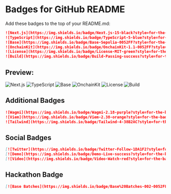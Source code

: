 # Badges for GitHub README

Add these badges to the top of your README.md:

```markdown
![Next.js](https://img.shields.io/badge/Next.js-15-black?style=for-the-badge&logo=next.js)
![TypeScript](https://img.shields.io/badge/TypeScript-5-blue?style=for-the-badge&logo=typescript)
![Base](https://img.shields.io/badge/Base-Sepolia-0052FF?style=for-the-badge&logo=coinbase)
![OnchainKit](https://img.shields.io/badge/OnchainKit-1.1-0052FF?style=for-the-badge)
![License](https://img.shields.io/badge/License-MIT-green?style=for-the-badge)
![Build](https://img.shields.io/badge/Build-Passing-success?style=for-the-badge)
```

## Preview:

![Next.js](https://img.shields.io/badge/Next.js-15-black?style=for-the-badge&logo=next.js)
![TypeScript](https://img.shields.io/badge/TypeScript-5-blue?style=for-the-badge&logo=typescript)
![Base](https://img.shields.io/badge/Base-Sepolia-0052FF?style=for-the-badge&logo=coinbase)
![OnchainKit](https://img.shields.io/badge/OnchainKit-1.1-0052FF?style=for-the-badge)
![License](https://img.shields.io/badge/License-MIT-green?style=for-the-badge)
![Build](https://img.shields.io/badge/Build-Passing-success?style=for-the-badge)

## Additional Badges

```markdown
![Wagmi](https://img.shields.io/badge/Wagmi-2.18-purple?style=for-the-badge)
![Viem](https://img.shields.io/badge/Viem-2.38-orange?style=for-the-badge)
![Tailwind](https://img.shields.io/badge/Tailwind-4-38B2AC?style=for-the-badge&logo=tailwind-css)
```

## Social Badges

```markdown
[![Twitter](https://img.shields.io/badge/Twitter-Follow-1DA1F2?style=for-the-badge&logo=twitter)](your-twitter)
[![Demo](https://img.shields.io/badge/Demo-Live-success?style=for-the-badge)](your-vercel-url)
[![Video](https://img.shields.io/badge/Video-Watch-red?style=for-the-badge&logo=youtube)](your-video-url)
```

## Hackathon Badge

```markdown
[![Base Batches](https://img.shields.io/badge/Base%20Batches-002-0052FF?style=for-the-badge)](https://base-batches-builder-track.devfolio.co/)
```
